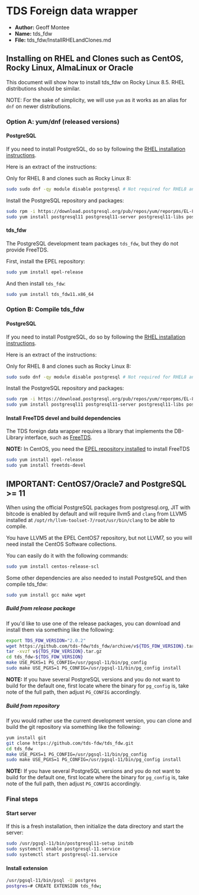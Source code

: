 # TDS Foreign data wrapper

* **Author:** Geoff Montee
* **Name:** tds_fdw
* **File:** tds_fdw/InstallRHELandClones.md


## Installing on RHEL and Clones such as CentOS, Rocky Linux, AlmaLinux or Oracle

This document will show how to install tds_fdw on Rocky Linux 8.5. RHEL distributions should be similar.

NOTE: For the sake of simplicity, we will use `yum` as it works as an alias for `dnf` on newer distributions.

### Option A: yum/dnf (released versions)

#### PostgreSQL

If you need to install PostgreSQL, do so by following the [RHEL installation instructions](https://www.postgresql.org/download/linux/redhat/).

Here is an extract of the instructions:

Only for RHEL 8 and clones such as Rocky Linux 8:
```bash
sudo sudo dnf -qy module disable postgresql # Not required for RHEL8 and clones
```

Install the PostgreSQL repository and packages:

```bash
sudo rpm -i https://download.postgresql.org/pub/repos/yum/reporpms/EL-8-x86_64/pgdg-redhat-repo-latest.noarch.rpm
sudo yum install postgresql11 postgresql11-server postgresql11-libs postgresql11-devel
```

#### tds_fdw

The PostgreSQL development team packages `tds_fdw`, but they do not provide FreeTDS.

First, install the EPEL repository:

```bash
sudo yum install epel-release
```

And then install `tds_fdw`:

```bash
sudo yum install tds_fdw11.x86_64
```

### Option B: Compile tds_fdw

#### PostgreSQL

If you need to install PostgreSQL, do so by following the [RHEL installation instructions](https://www.postgresql.org/download/linux/redhat/).

Here is an extract of the instructions:

Only for RHEL 8 and clones such as Rocky Linux 8:
```bash
sudo sudo dnf -qy module disable postgresql # Not required for RHEL8 and clones
```

Install the PostgreSQL repository and packages:

```bash
sudo rpm -i https://download.postgresql.org/pub/repos/yum/reporpms/EL-8-x86_64/pgdg-redhat-repo-latest.noarch.rpm
sudo yum install postgresql11 postgresql11-server postgresql11-libs postgresql11-devel
```

#### Install FreeTDS devel and build dependencies

The TDS foreign data wrapper requires a library that implements the DB-Library interface,
such as [FreeTDS](http://www.freetds.org).

**NOTE:** In CentOS, you need the [EPEL repository installed](https://fedoraproject.org/wiki/EPEL) to install FreeTDS

```bash
sudo yum install epel-release
sudo yum install freetds-devel
```

## IMPORTANT: CentOS7/Oracle7 and PostgreSQL >= 11

When using the official PostgreSQL packages from postgresql.org, JIT with bitcode is enabled by default and will require llvm5 and `clang` from LLVM5 installed at `/opt/rh/llvm-toolset-7/root/usr/bin/clang` to be able to compile.

You have LLVM5 at the EPEL CentOS7 repository, but not LLVM7, so you will need install the CentOS Software collections.

You can easily do it with the following commands:

```bash
sudo yum install centos-release-scl
```

Some other dependencies are also needed to install PostgreSQL and then compile tds_fdw:

```bash
sudo yum install gcc make wget
```

##### Build from release package

If you'd like to use one of the release packages, you can download and install them via something like the following:

```bash
export TDS_FDW_VERSION="2.0.2"
wget https://github.com/tds-fdw/tds_fdw/archive/v${TDS_FDW_VERSION}.tar.gz
tar -xvzf v${TDS_FDW_VERSION}.tar.gz
cd tds_fdw-${TDS_FDW_VERSION}
make USE_PGXS=1 PG_CONFIG=/usr/pgsql-11/bin/pg_config
sudo make USE_PGXS=1 PG_CONFIG=/usr/pgsql-11/bin/pg_config install
```

**NOTE:** If you have several PostgreSQL versions and you do not want to build for the default one, first locate where the binary for `pg_config` is, take note of the full path, then adjust `PG_CONFIG` accordingly.

##### Build from repository

If you would rather use the current development version, you can clone and build the git repository via something like the following:

```bash
yum install git
git clone https://github.com/tds-fdw/tds_fdw.git
cd tds_fdw
make USE_PGXS=1 PG_CONFIG=/usr/pgsql-11/bin/pg_config
sudo make USE_PGXS=1 PG_CONFIG=/usr/pgsql-11/bin/pg_config install
```

**NOTE:** If you have several PostgreSQL versions and you do not want to build for the default one, first locate where the binary for `pg_config` is, take note of the full path, then adjust `PG_CONFIG` accordingly.

### Final steps

#### Start server 

If this is a fresh installation, then initialize the data directory and start the server:

```bash
sudo /usr/pgsql-11/bin/postgresql11-setup initdb
sudo systemctl enable postgresql-11.service
sudo systemctl start postgresql-11.service
```

#### Install extension

```bash
/usr/pgsql-11/bin/psql -U postgres
postgres=# CREATE EXTENSION tds_fdw;
```

